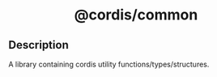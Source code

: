<div align = "center">

# @cordis/common

</div>

## Description

A library containing cordis utility functions/types/structures.
